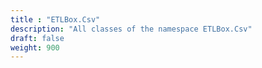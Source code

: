 ```yaml
---
title : "ETLBox.Csv"
description: "All classes of the namespace ETLBox.Csv"
draft: false
weight: 900
---
```

